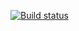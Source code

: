 [![Build status](https://ci.appveyor.com/api/projects/status/3awa7hx728eu6pp1/branch/main?svg=true)](https://ci.appveyor.com/project/w4ssel/bdd/branch/main)
